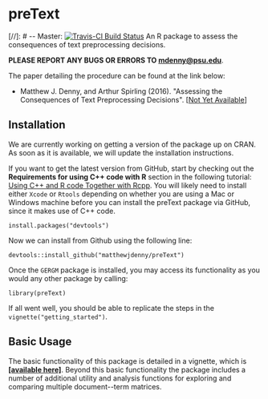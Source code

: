 # preText 
[//]: # -- Master: [![Travis-CI Build Status](https://travis-ci.org/matthewjdenny/preText.svg?branch=master)](https://travis-ci.org/matthewjdenny/preText) 
An R package to assess the consequences of text preprocessing decisions.

**PLEASE REPORT ANY BUGS OR ERRORS TO <mdenny@psu.edu>**. 


The paper detailing the procedure can be found at the link below:

* Matthew J. Denny, and Arthur Spirling (2016). "Assessing the Consequences of Text Preprocessing Decisions". [[Not Yet Available](www.mjdenny.com)]

## Installation
We are currently working on getting a version of the package up on CRAN. As soon
as it is available, we will update the installation instructions.

If you want to get the latest version from GitHub, start by checking out the 
**Requirements for using C++ code with R** section in the following 
tutorial: [Using C++ and R code Together with Rcpp](http://www.mjdenny.com/Rcpp_Intro.html). 
You will likely need to install either `Xcode` or `Rtools` depending on whether 
you are using a Mac or Windows machine before you can install the preText package 
via GitHub, since it makes use of C++ code.

	install.packages("devtools")
   
Now we can install from Github using the following line:

	devtools::install_github("matthewjdenny/preText")

Once the `GERGM` package is installed, you may access its functionality as you 
would any other package by calling:

	library(preText)

If all went well, you should be able to replicate the steps in the `vignette("getting_started")`.

## Basic Usage

The basic functionality of this package is detailed in a vignette, which is  **[[available here]](http://www.mjdenny.com/getting_started_with_preText.html)**. Beyond this basic functionality the package includes a number of additional utility and analysis functions for exploring and comparing multiple document--term matrices. 
